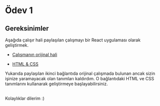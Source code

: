 # Ödev 1

## Gereksinimler

Aşağıda çalışır hali paylaşılan çalışmayı bir React uygulaması olarak geliştirmek.

- [Çalışmanın orijinal hali](https://codepen.io/dmitrysharabin/pen/MWgQNYZ)

- [HTML & CSS](https://codepen.io/mehmetseven/pen/OJRzLjV)

Yukarıda paylaşılan ikinci bağlantıda orijinal çalışmada bulunan ancak sizin işinize yaramayacak olan tanımları kaldırdım. O bağlantıdaki HTML ve CSS tanımlarını kullanarak geliştirmeye başlayabilirsiniz.

\
Kolaylıklar dilerim :)

